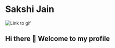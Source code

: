 # Sakshi Jain

![](https://camo.githubusercontent.com/5ff9182d12e799168a3bb67b88df7388ae08ede3/68747470733a2f2f6d69726f2e6d656469756d2e636f6d2f6d61782f3837352f312a7164415731546a434e353768316c6275757a766368672e676966 "Link to gif")

## Hi there 👋 Welcome to my profile


<!--
**jainsakshi10/jainsakshi10** is a ✨ _special_ ✨ repository because its `README.md` (this file) appears on your GitHub profile.

Here is something about me:
- 💁‍♀️ I'm a Computer Science Student at IGDTUW.
- 📖 Currently working on Web Development.
- 💙 C++
- 📫 How to reach me: www.linkedin.com/in/sakshi10

-->
